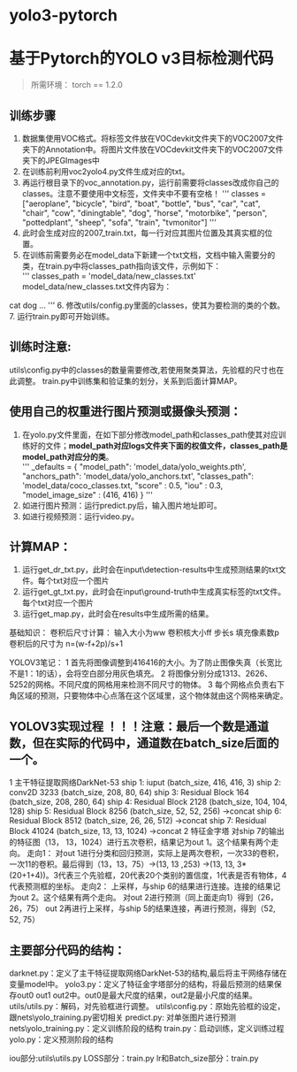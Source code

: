 # yolo3-pytorch
# 基于Pytorch的YOLO v3目标检测代码



> 所需环境： torch == 1.2.0

## 训练步骤
1. 数据集使用VOC格式。将标签文件放在VOCdevkit文件夹下的VOC2007文件夹下的Annotation中。将图片文件放在VOCdevkit文件夹下的VOC2007文件夹下的JPEGImages中
2. 在训练前利用voc2yolo4.py文件生成对应的txt。
3. 再运行根目录下的voc_annotation.py，运行前需要将classes改成你自己的classes。注意不要使用中文标签，文件夹中不要有空格！ 
'''
classes = ["aeroplane", "bicycle", "bird", "boat", "bottle", "bus", "car", "cat", "chair", "cow", "diningtable", "dog", "horse", "motorbike", "person", "pottedplant", "sheep", "sofa", "train", "tvmonitor"]
'''
4. 此时会生成对应的2007_train.txt，每一行对应其图片位置及其真实框的位置。
5. 在训练前需要务必在model_data下新建一个txt文档，文档中输入需要分的类，在train.py中将classes_path指向该文件，示例如下：   
'''
classes_path = 'model_data/new_classes.txt'    
model_data/new_classes.txt文件内容为：

cat
dog
...
'''
6. 修改utils/config.py里面的classes，使其为要检测的类的个数。
7. 运行train.py即可开始训练。

## 训练时注意:
utils\config.py中的classes的数量需要修改,若使用聚类算法，先验框的尺寸也在此调整。
train.py中训练集和验证集的划分，关系到后面计算MAP。

## 使用自己的权重进行图片预测或摄像头预测：
1. 在yolo.py文件里面，在如下部分修改model_path和classes_path使其对应训练好的文件；**model_path对应logs文件夹下面的权值文件，classes_path是model_path对应分的类**。  
'''
_defaults = {
    "model_path": 'model_data/yolo_weights.pth',
    "anchors_path": 'model_data/yolo_anchors.txt',
    "classes_path": 'model_data/coco_classes.txt,
    "score" : 0.5,
    "iou" : 0.3,
    "model_image_size" : (416, 416)
}
'''
2. 如进行图片预测：运行predict.py后，输入图片地址即可。
3. 如进行视频预测：运行video.py。
## 计算MAP：
1. 运行get_dr_txt.py，此时会在input\detection-results中生成预测结果的txt文件。每个txt对应一个图片
2. 运行get_gt_txt.py，此时会在input\ground-truth中生成真实标签的txt文件。每个txt对应一个图片
3. 运行get_map.py，此时会在results中生成所需的结果。

基础知识： 卷积后尺寸计算： 输入大小为ww 卷积核大小ff 步长s 填充像素数p 卷积后的尺寸为 n=(w-f+2p)/s+1

YOLOV3笔记： 
1 首先将图像调整到416416的大小。为了防止图像失真（长宽比不是1：1的话），会将空白部分用灰色填充。 
2 将图像分别分成1313、2626、5252的网格。不同尺度的网格用来检测不同尺寸的物体。
3 每个网格点负责右下角区域的预测，只要物体中心点落在这个区域里，这个物体就由这个网格来确定。

## YOLOV3实现过程 ！！！注意：最后一个数是通道数，但在实际的代码中，通道数在batch_size后面的一个。 
1 主干特征提取网络DarkNet-53 
  ship 1: iuput (batch_size, 416, 416, 3) 
  ship 2: conv2D 3233 (batch_size, 208, 80, 64) 
  ship 3: Residual Block 164 (batch_size, 208, 280, 64) 
  ship 4: Residual Block 2128 (batch_size, 104, 104, 128) 
  ship 5: Residual Block 8256 (batch_size, 52, 52, 256) ->concat 
  ship 6: Residual Block 8512 (batch_size, 26, 26, 512) ->concat 
  ship 7: Residual Block 41024 (batch_size, 13, 13, 1024) ->concat 
2 特征金字塔 对ship 7的输出的特征图（13， 13，1024）进行五次卷积，结果记为out 1。这个结果有两个走向。 走向1： 对out 1进行分类和回归预测，实际上是两次卷积，一次33的卷积，一次11的卷积。最后得到（13，13，75）->(13, 13 ,253) ->(13, 13, 3*(20+1+4))。3代表三个先验框，20代表20个类别的置信度，1代表是否有物体，4代表预测框的坐标。 走向2： 上采样，与ship 6的结果进行连接。连接的结果记为out 2。这个结果有两个走向。 对out 2进行预测（同上面走向1）得到（26，26，75） out 2再进行上采样，与ship 5的结果连接，再进行预测，得到（52, 52, 75）

## 主要部分代码的结构：
darknet.py：定义了主干特征提取网络DarkNet-53的结构,最后将主干网络存储在变量model中。
yolo3.py：定义了特征金字塔部分的结构，将最后预测的结果保存out0 out1 out2中。out0是最大尺度的结果，out2是最小尺度的结果。
utils/utils.py：解码，对先验框进行调整。
utils\config.py：原始先验框的设定，跟nets\yolo_training.py密切相关
predict.py: 对单张图片进行预测
nets\yolo_training.py：定义训练阶段的结构
train.py：启动训练，定义训练过程
yolo.py：定义预测阶段的结构

iou部分:utils\utils.py
LOSS部分：train.py
lr和Batch_size部分：train.py
